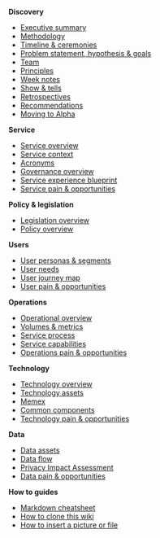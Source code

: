 **Discovery**

 - [Executive summary](Home)
 - [Methodology](Methodology)
 - [Timeline & ceremonies](Timeline-&-ceremonies)
 - [Problem statement, hypothesis & goals](Problem-statement,-hypothesis-&-goals)
 - [Team](Team)
 - [Principles](Principles)
 - [Week notes](Week-notes)
 - [Show & tells](Show-&-tells)
 - [Retrospectives](Retrospectives)
 - [Recommendations](Recommendations)
 - [Moving to Alpha](Moving-to-alpha)

**Service**

 - [Service overview](Service-overview)
 - [Service context](Service-context)
 - [Acronyms](Acronyms)
 - [Governance overview](Governance-overview)
 - [Service experience blueprint](Service-experience-blueprint)
 - [Service pain & opportunities](Service-pain-&-opportunities)

**Policy & legislation**

 - [Legislation overview](Legislation-overview)
 - [Policy overview](Policy-overview)

**Users**

 - [User personas & segments](User-personas-&-segments)
 - [User needs](User-needs)
 - [User journey map](User-journey-map)
 - [User pain & opportunities](User-pain-&-opportunities)

**Operations**

 - [Operational overview](Operational-overview)
 - [Volumes & metrics](Volumes-&-metrics)
 - [Service process](Service-process)
 - [Service capabilities](Service-capabilities)
 - [Operations pain & opportunities](Operations-pain-&-opportunities)

**Technology**

 - [Technology overview](Technology-overview)
 - [Technology assets](Technology-assets)
 - [Memex](Memex)
 - [Common components](Common-components)
 - [Technology pain & opportunities](Technology-pain-&-opportunities)

**Data**

 - [Data assets](Data-assets)
 - [Data flow](Data-flow)
 - [Privacy Impact Assessment](Privacy-impact-assessment)
 - [Data pain & opportunities](Data-pain-&-opportunities)

**How to guides**

 - [Markdown cheatsheet](https://github.com/adam-p/markdown-here/wiki/Markdown-Cheatsheet)
 - [How to clone this wiki](How-to-clone-this-wiki)
 - [How to insert a picture or file](How-to-insert-a-picture-or-file)